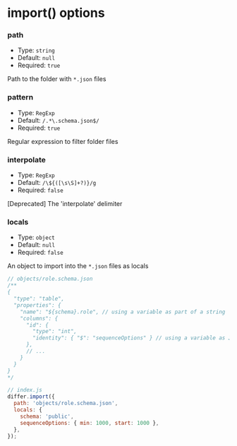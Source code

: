 # import() options

### path

- Type: `string`
- Default: `null`
- Required: `true`

Path to the folder with `*.json` files

### pattern

- Type: `RegExp`
- Default: `/.*\.schema.json$/`
- Required: `true`

Regular expression to filter folder files

### interpolate

- Type: `RegExp`
- Default: `/\${([\s\S]+?)}/g`
- Required: `false`

[Deprecated] The 'interpolate' delimiter

### locals

- Type: `object`
- Default: `null`
- Required: `false`

An object to import into the `*.json` files as locals

```javascript
// objects/role.schema.json
/**
{
  "type": "table",
  "properties": {
    "name": "${schema}.role", // using a variable as part of a string
    "columns": {
      "id": {
        "type": "int",
        "identity": { "$": "sequenceOptions" } // using a variable as JSON data
      },
      // ...
    } 
  }
}
*/

// index.js
differ.import({
  path: 'objects/role.schema.json',
  locals: {
    schema: 'public',
    sequenceOptions: { min: 1000, start: 1000 },
  },
});
```
